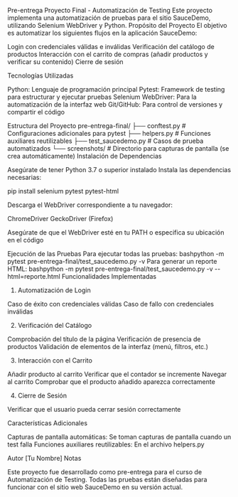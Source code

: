 Pre-entrega Proyecto Final - Automatización de Testing
Este proyecto implementa una automatización de pruebas para el sitio SauceDemo, utilizando Selenium WebDriver y Python.
Propósito del Proyecto
El objetivo es automatizar los siguientes flujos en la aplicación SauceDemo:

Login con credenciales válidas e inválidas
Verificación del catálogo de productos
Interacción con el carrito de compras (añadir productos y verificar su contenido)
Cierre de sesión

Tecnologías Utilizadas

Python: Lenguaje de programación principal
Pytest: Framework de testing para estructurar y ejecutar pruebas
Selenium WebDriver: Para la automatización de la interfaz web
Git/GitHub: Para control de versiones y compartir el código

Estructura del Proyecto
pre-entrega-final/
├── conftest.py # Configuraciones adicionales para pytest
├── helpers.py # Funciones auxiliares reutilizables
├── test_saucedemo.py # Casos de prueba automatizados
└── screenshots/ # Directorio para capturas de pantalla (se crea automáticamente)
Instalación de Dependencias

Asegúrate de tener Python 3.7 o superior instalado
Instala las dependencias necesarias:

pip install selenium pytest pytest-html

Descarga el WebDriver correspondiente a tu navegador:

ChromeDriver
GeckoDriver (Firefox)

Asegúrate de que el WebDriver esté en tu PATH o especifica su ubicación en el código

Ejecución de las Pruebas
Para ejecutar todas las pruebas:
bashpython -m pytest pre-entrega-final/test_saucedemo.py -v
Para generar un reporte HTML:
bashpython -m pytest pre-entrega-final/test_saucedemo.py -v --html=reporte.html
Funcionalidades Implementadas

1. Automatización de Login

Caso de éxito con credenciales válidas
Caso de fallo con credenciales inválidas

2. Verificación del Catálogo

Comprobación del título de la página
Verificación de presencia de productos
Validación de elementos de la interfaz (menú, filtros, etc.)

3. Interacción con el Carrito

Añadir producto al carrito
Verificar que el contador se incremente
Navegar al carrito
Comprobar que el producto añadido aparezca correctamente

4. Cierre de Sesión

Verificar que el usuario pueda cerrar sesión correctamente

Características Adicionales

Capturas de pantalla automáticas: Se toman capturas de pantalla cuando un test falla
Funciones auxiliares reutilizables: En el archivo helpers.py

Autor
[Tu Nombre]
Notas

Este proyecto fue desarrollado como pre-entrega para el curso de Automatización de Testing.
Todas las pruebas están diseñadas para funcionar con el sitio web SauceDemo en su versión actual.
